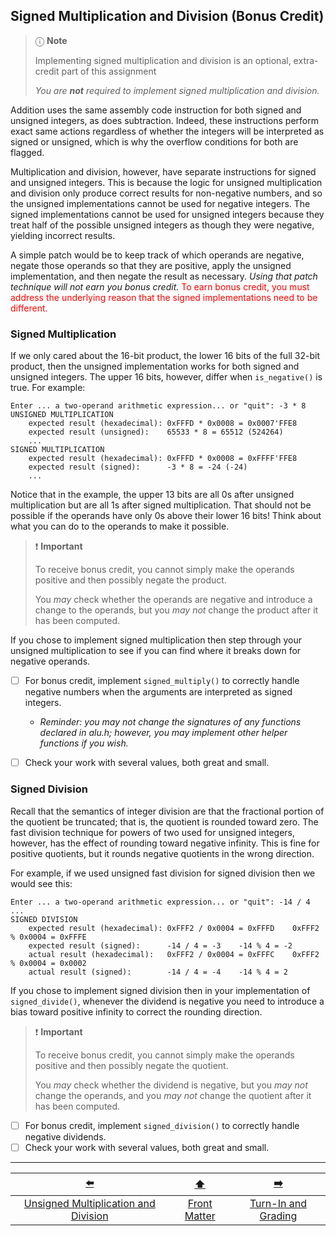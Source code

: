 ## Signed Multiplication and Division (Bonus Credit)

> ⓘ **Note**
> 
> Implementing signed multiplication and division is an optional, extra-credit part of this assignment
> 
> *You are **not** required to implement signed multiplication and division.* 

Addition uses the same assembly code instruction for both signed and unsigned integers, as does subtraction.
Indeed, these instructions perform exact same actions regardless of whether the integers will be interpreted as signed or unsigned, which is why the overflow conditions for both are flagged.

Multiplication and division, however, have separate instructions for signed and unsigned integers.
This is because the logic for unsigned multiplication and division only produce correct results for non-negative numbers, and so the unsigned implementations cannot be used for negative integers.
The signed implementations cannot be used for unsigned integers because they treat half of the possible unsigned integers as though they were negative, yielding incorrect results.

A simple patch would be to keep track of which operands are negative, negate those operands so that they are positive, apply the unsigned implementation, and then negate the result as necessary.
*Using that patch technique will not earn you bonus credit.*
<font color="red">To earn bonus credit, you must address the underlying reason that the signed implementations need to be different.</font>


### Signed Multiplication

If we only cared about the 16-bit product, the lower 16 bits of the full 32-bit product, then the unsigned implementation works for both signed and unsigned integers.
The upper 16 bits, however, differ when `is_negative()` is true.
For example:
```
Enter ... a two-operand arithmetic expression... or "quit": -3 * 8
UNSIGNED MULTIPLICATION
    expected result (hexadecimal): 0xFFFD * 0x0008 = 0x0007'FFE8
    expected result (unsigned):    65533 * 8 = 65512 (524264)
    ...
SIGNED MULTIPLICATION
    expected result (hexadecimal): 0xFFFD * 0x0008 = 0xFFFF'FFE8
    expected result (signed):      -3 * 8 = -24 (-24)
    ...
```

Notice that in the example, the upper 13 bits are all 0s after unsigned multiplication but are all 1s after signed multiplication.
That should not be possible if the operands have only 0s above their lower 16 bits!
Think about what you can do to the operands to make it possible.

> ❗️ **Important**
>
> To receive bonus credit, you cannot simply make the operands positive and then possibly negate the product.
> 
> You *may* check whether the operands are negative and introduce a change to the operands, but you *may not* change the product after it has been computed.

If you chose to implement signed multiplication then step through your unsigned multiplication to see if you can find where it breaks down for negative operands.

- [ ] For bonus credit, implement `signed_multiply()` to correctly handle negative numbers when the arguments are interpreted as signed integers.
  - *Reminder: you may not change the signatures of any functions declared in *alu.h*; however, you may implement other helper functions if you wish.*
- [ ] Check your work with several values, both great and small.


### Signed Division

Recall that the semantics of integer division are that the fractional portion of the quotient be truncated;
that is, the quotient is rounded toward zero.
The fast division technique for powers of two used for unsigned integers, however, has the effect of rounding toward negative infinity.
This is fine for positive quotients, but it rounds negative quotients in the wrong direction.

For example, if we used unsigned fast division for signed division then we would see this:
```
Enter ... a two-operand arithmetic expression... or "quit": -14 / 4
...
SIGNED DIVISION
    expected result (hexadecimal): 0xFFF2 / 0x0004 = 0xFFFD    0xFFF2 % 0x0004 = 0xFFFE
    expected result (signed):      -14 / 4 = -3    -14 % 4 = -2
    actual result (hexadecimal):   0xFFF2 / 0x0004 = 0xFFFC    0xFFF2 % 0x0004 = 0x0002
    actual result (signed):        -14 / 4 = -4    -14 % 4 = 2
```

If you chose to implement signed division then in your implementation of `signed_divide()`, 
whenever the dividend is negative you need to introduce a bias toward positive infinity to correct the rounding direction.

> ❗️ **Important**
>
> To receive bonus credit, you cannot simply make the operands positive and then possibly negate the quotient.
>
> You *may* check whether the dividend is negative, but you *may not* change the operands, and you *may not* change the quotient after it has been computed.

- [ ] For bonus credit, implement `signed_division()` to correctly handle negative dividends.
- [ ] Check your work with several values, both great and small.

---

|                  [⬅️](07-unsigned-multiplication-division.md)                  |      [⬆️](../README.md)      |         [➡️](09-grading.md)          |
|:------------------------------------------------------------------------------:|:----------------------------:|:------------------------------------:|
| [Unsigned Multiplication and Division](07-unsigned-multiplication-division.md) | [Front Matter](../README.md) | [Turn-In and Grading](09-grading.md) |
